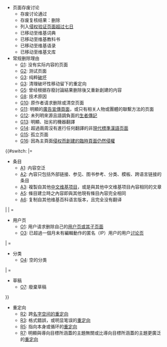   - 页面存废讨论
      - 存废讨论通过
      - 存废复核结果：删除
      - 列入[侵权验证页面超过七日](https://zh.wikipedia.org/wiki/WP:CV "wikilink")
      - 已移动至维基词典
      - 已移动至维基教科书
      - 已移动至维基语录
      - 已移动至维基文库
  - 常规删除理由
      - [G1](https://zh.wikipedia.org/wiki/WP:CSD#G1 "wikilink"):
        没有实际内容的页面
      - [G2](https://zh.wikipedia.org/wiki/WP:CSD#G2 "wikilink"): 测试页面
      - [G3](https://zh.wikipedia.org/wiki/WP:CSD#G3 "wikilink"):
        纯粹[破坏](https://zh.wikipedia.org/wiki/WP:VAN "wikilink")
      - [G3](https://zh.wikipedia.org/wiki/WP:CSD#G3 "wikilink"):
        清理破坏性移动留下的重定向
      - [G5](https://zh.wikipedia.org/wiki/WP:CSD#G5 "wikilink"):
        曾经根据存廢討論結果删除後又重新創建的内容
      - [G8](https://zh.wikipedia.org/wiki/WP:CSD#G8 "wikilink"): 技术原因
      - [G10](https://zh.wikipedia.org/wiki/WP:CSD#G10 "wikilink"):
        原作者请求删除或清空页面
      - [G11](https://zh.wikipedia.org/wiki/WP:CSD#G11 "wikilink"):
        明顯的[廣告宣傳頁面](https://zh.wikipedia.org/wiki/WP:SOAP "wikilink")，或只有相关人物或團體的聯繫方法的页面
      - [G12](https://zh.wikipedia.org/wiki/WP:CSD#G12 "wikilink"):
        未列明來源且語調負面的[生者傳記](https://zh.wikipedia.org/wiki/WP:BLP "wikilink")
      - [G13](https://zh.wikipedia.org/wiki/WP:CSD#G13 "wikilink"):
        明顯、拙劣的機器翻譯
      - [G14](https://zh.wikipedia.org/wiki/WP:CSD#G14 "wikilink"):
        超過兩周沒有進行任何翻譯的非[現代標準漢語页面](../Page/現代標準漢語.md "wikilink")
      - [G15](https://zh.wikipedia.org/wiki/WP:CSD#G15 "wikilink"): 孤立页面
      - [G16](https://zh.wikipedia.org/wiki/WP:CSD#G16 "wikilink"):
        因為主頁面[侵权而創建的臨時頁面仍然侵權](https://zh.wikipedia.org/wiki/WP:侵权 "wikilink")

{{\#switch: |=

  - 条目
      - [A1](https://zh.wikipedia.org/wiki/WP:CSD#A1 "wikilink"): 内容空泛
      - [A2](https://zh.wikipedia.org/wiki/WP:CSD#A2 "wikilink"):
        內容只包括外部链接、参见、图书参考、分类、模板、跨语言链接的条目
      - [A3](https://zh.wikipedia.org/wiki/WP:CSD#A3 "wikilink"):
        複製自其他[中文维基项目](https://zh.wikipedia.org/wiki/T:Wikimedia_project "wikilink")，或是與其他中文维基项目內容相同的文章
      - [A5](https://zh.wikipedia.org/wiki/WP:CSD#A5 "wikilink"):
        條目建立時之內容即與其他現有條目內容完全相同
      - [A6](https://zh.wikipedia.org/wiki/WP:CSD#A6 "wikilink"):
        复制自其他维基百科语言版本，且完全没有翻译

|  | =

  - 用户页
      - [O1](https://zh.wikipedia.org/wiki/WP:CSD#O1 "wikilink"):
        用户请求删除自己的[用户页或其子页面](https://zh.wikipedia.org/wiki/H:用户页 "wikilink")
      - [O3](https://zh.wikipedia.org/wiki/WP:CSD#O3 "wikilink"):
        已超過一個月未有編輯動作的匿名（IP）用户的用户[讨论页](https://zh.wikipedia.org/wiki/WP:TALK "wikilink")

|  =

  - 分类
      - [O4](https://zh.wikipedia.org/wiki/WP:CSD#O4 "wikilink"): 空的分类

|  =

  - 草稿
      - [O7](https://zh.wikipedia.org/wiki/WP:CSD#O7 "wikilink"): 廢棄草稿

}}

  - 重定向
      - [R2](https://zh.wikipedia.org/wiki/WP:CSD#R2 "wikilink"):
        跨[名字空间的](https://zh.wikipedia.org/wiki/H:NS "wikilink")[重定向](https://zh.wikipedia.org/wiki/WP:R "wikilink")
      - [R3](https://zh.wikipedia.org/wiki/WP:CSD#R3 "wikilink"):
        格式錯誤，或明显笔误的[重定向](https://zh.wikipedia.org/wiki/WP:R "wikilink")
      - [R5](https://zh.wikipedia.org/wiki/WP:CSD#R5 "wikilink"):
        指向本身或循环的[重定向](https://zh.wikipedia.org/wiki/WP:R "wikilink")
      - [R7](https://zh.wikipedia.org/wiki/WP:CSD#R7 "wikilink"):
        明顯與導向目標所涵蓋的主題無關或比導向目標所涵蓋的主題更廣泛的[重定向](https://zh.wikipedia.org/wiki/WP:R "wikilink")